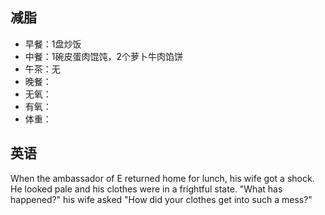 ## 减脂 ##
* 早餐：1盘炒饭
* 中餐：1碗皮蛋肉馄饨，2个萝卜牛肉馅饼
* 午茶：无
* 晚餐：
* 无氧：
* 有氧：
* 体重：
## 英语 ##
When the ambassador of E returned home for lunch, his wife got a shock.
He looked pale and his clothes were in a frightful state.
"What has happened?" his wife asked "How did your clothes get into such a mess?"
